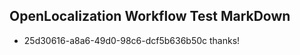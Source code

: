 ## OpenLocalization Workflow Test MarkDown
* 25d30616-a8a6-49d0-98c6-dcf5b636b50c thanks!

<!--HONumber=Jul16_HO4-->


